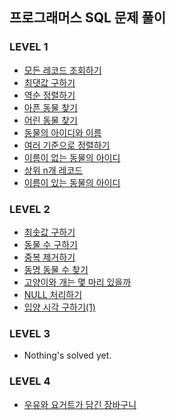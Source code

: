 ## 프로그래머스 SQL 문제 풀이

### LEVEL 1

-   [모든 레코드 조회하기](https://github.com/alstn2468/Programmers_SQL_Solving/blob/master/LEVEL_1/모든_레코드_조회하기.sql)
-   [최댓값 구하기](https://github.com/alstn2468/Programmers_SQL_Solving/blob/master/LEVEL_1/최댓값_구하기.sql)
-   [역순 정렬하기](https://github.com/alstn2468/Programmers_SQL_Solving/blob/master/LEVEL_1/역순_정렬하기.sql)
-   [아픈 동물 찾기](https://github.com/alstn2468/Programmers_SQL_Solving/blob/master/LEVEL_1/아픈_동물_찾기.sql)
-   [어린 동물 찾기](https://github.com/alstn2468/Programmers_SQL_Solving/blob/master/LEVEL_1/어린_동물_찾기.sql)
-   [동물의 아이디와 이름](https://github.com/alstn2468/Programmers_SQL_Solving/blob/master/LEVEL_1/동물의_아이디와_이름.sql)
-   [여러 기준으로 정렬하기](https://github.com/alstn2468/Programmers_SQL_Solving/blob/master/LEVEL_1/여러_기준으로_정렬하기.sql)
-   [이름이 없는 동물의 아이디](https://github.com/alstn2468/Programmers_SQL_Solving/blob/master/LEVEL_1/이름이_없는_동물의_아이디.sql)
-   [상위 n개 레코드](https://github.com/alstn2468/Programmers_SQL_Solving/blob/master/LEVEL_1/상위_n개_레코드.sql)
-   [이름이 있는 동물의 아이디](https://github.com/alstn2468/Programmers_SQL_Solving/blob/master/LEVEL_1/이름이_있는_동물의_아이디.sql)

### LEVEL 2

-   [최솟값 구하기](https://github.com/alstn2468/Programmers_SQL_Solving/blob/master/LEVEL_2/최솟값_구하기.sql)
-   [동물 수 구하기](https://github.com/alstn2468/Programmers_SQL_Solving/blob/master/LEVEL_2/동물_수_구하기.sql)
-   [중복 제거하기](https://github.com/alstn2468/Programmers_SQL_Solving/blob/master/LEVEL_2/중복_제거하기.sql)
-   [동명 동물 수 찾기](https://github.com/alstn2468/Programmers_SQL_Solving/blob/master/LEVEL_2/동명_동물_수_찾기.sql)
-   [고양이와 개는 몇 마리 있을까](https://github.com/alstn2468/Programmers_SQL_Solving/blob/master/LEVEL_2/고양이와_개는_몇_마리_있을까.sql)
-   [NULL 처리하기](https://github.com/alstn2468/Programmers_SQL_Solving/blob/master/LEVEL_2/NULL_처리하기.sql)
-   [입양 시각 구하기(1)](<https://github.com/alstn2468/Programmers_SQL_Solving/blob/master/LEVEL_2/입양_시각_구하기(1).sql>)

### LEVEL 3

-   Nothing's solved yet.

### LEVEL 4

-   [우유와 요거트가 담긴 장바구니](https://github.com/alstn2468/Programmers_SQL_Solving/blob/master/LEVEL_4/우유와_요거트가_담긴_장바구니.sql)
